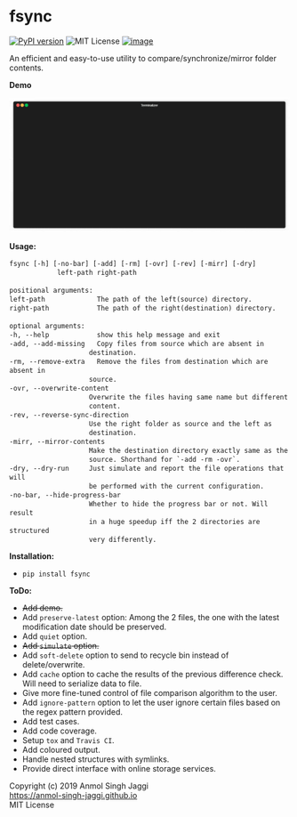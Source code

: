 # fsync

[![PyPI version](https://badge.fury.io/py/fsync.svg)](https://badge.fury.io/py/fsync)
![MIT License](https://img.shields.io/badge/license-MIT-orange.svg)
[![image](https://img.shields.io/badge/Say%20Thanks-!-1EAEDB.svg)](https://saythanks.io/to/Anmol-Singh-Jaggi)

An efficient and easy-to-use utility to compare/synchronize/mirror folder contents.

**Demo**

![FSync demo gif](docs/demo.gif)

**Usage:**

    fsync [-h] [-no-bar] [-add] [-rm] [-ovr] [-rev] [-mirr] [-dry]
                left-path right-path

    positional arguments:
    left-path             The path of the left(source) directory.
    right-path            The path of the right(destination) directory.

    optional arguments:
    -h, --help            show this help message and exit
    -add, --add-missing   Copy files from source which are absent in
                        destination.
    -rm, --remove-extra   Remove the files from destination which are absent in
                        source.
    -ovr, --overwrite-content
                        Overwrite the files having same name but different
                        content.
    -rev, --reverse-sync-direction
                        Use the right folder as source and the left as
                        destination.
    -mirr, --mirror-contents
                        Make the destination directory exactly same as the
                        source. Shorthand for `-add -rm -ovr`.
    -dry, --dry-run     Just simulate and report the file operations that will
                        be performed with the current configuration.
    -no-bar, --hide-progress-bar
                        Whether to hide the progress bar or not. Will result
                        in a huge speedup iff the 2 directories are structured
                        very differently.

**Installation:**
 - `pip install fsync`

**ToDo:**
 - ~~Add demo.~~
 - Add `preserve-latest` option: Among the 2 files, the one with the latest modification date should be preserved.
 - Add `quiet` option.
 - ~~Add `simulate` option.~~
 - Add `soft-delete` option to send to recycle bin instead of delete/overwrite.
 - Add `cache` option to cache the results of the previous difference check. Will need to serialize data to file.
 - Give more fine-tuned control of file comparison algorithm to the user.
 - Add `ignore-pattern` option to let the user ignore certain files based on the regex pattern provided.
 - Add test cases.
 - Add code coverage.
 - Setup `tox` and `Travis CI`.
 - Add coloured output.
 - Handle nested structures with symlinks.
 - Provide direct interface with online storage services.


Copyright (c) 2019 Anmol Singh Jaggi  
https://anmol-singh-jaggi.github.io  
MIT License